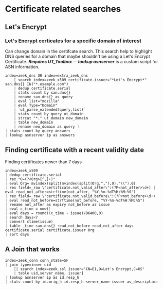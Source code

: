 # Certificate related searches

## Let's Encrypt
### Let's Encrypt certicates for a specific domain of interest
Can change domain in the certifcate search. This search help to highlight DNS queries for a domain that maybe shouldn't be using a Let's Encrypt Certificate. ***Requires UT_Toolbox*** -- ***lookup asnserver*** is a custom script for ASN information.
```splunk
index=zeek_dns OR index=extra_zeek_dns 
    [ search index=zeek_x509 certificate.issuer="*Let's Encrypt*" san.dns{} IN("*.example.com") 
    | dedup certificate.serial 
    | stats count by san.dns{} 
    | rename san.dns{} as query 
    | eval list="mozilla" 
    | eval Type="Domain" 
    | `ut_parse_extended(query,list)` 
    | stats count by query ut_domain 
    | strcat "*." ut_domain new_domain 
    | table new_domain 
    | rename new_domain as query ] 
| stats count by query answers 
| lookup asnserver ip as answers
```

## Finding certificate with a recent validity date
Finding certificates newer than 7 days
```splunk
index=zeek_x509 
| dedup certificate.serial 
| rex "O=(?<Org>[^,]+)" 
| eval Org= mvindex(split(mvindex(split(Org,","),0),"\\"),0) 
| rex field=_raw \"certificate.not_valid_after\":(?P<not_after>\d+) | eval read_not_after=strftime(not_after, "%Y-%m-%dT%H:%M:%S")
| rex field=_raw \"certificate.not_valid_before\":(?P<not_before>\d+) | eval read_not_before=strftime(not_before, "%Y-%m-%dT%H:%M:%S")
| rename not_after as expiry not_before as issue 
| eval c_time = now() 
| eval days = round((c_time - issue)/86400,0) 
| search days<7 
| convert ctime(issue) 
| table _time san.dns{} read_not_before read_not_after days certificate.serial certificate.issuer Org
| sort days
```

## A Join that works
```splunk
index=zeek_conn conn_state=SF 
| join type=inner uid 
    [| search index=zeek_ssl issuer="CN=E1,O=Let's Encrypt,C=US" 
    | table uid,server_name, issuer] 
| lookup asnserver ip as id.resp_h 
| stats count by id.orig_h id.resp_h server_name issuer as_description
```
